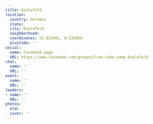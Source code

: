 ```yaml
---
title: Bielefeld
location:
  country: Germany
  state: 
  city: Bielefeld
  neighborhood: 
  coordinates: 52.022901, 8.535069
  plusCode: ''
social:
  name: Facebook page
  URL: https://www.facebook.com/groups/free.code.camp.bielefeld
chat:
  name: ''
  URL: ''
event:
  name: ''
  URL: ''
leaders:
- name: ''
  URL: ''
photos:
  old: 
  cover: ''
---
```

